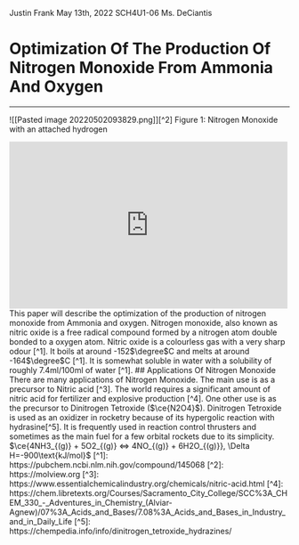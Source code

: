 Justin Frank
May 13th, 2022
SCH4U1-06
Ms. DeCiantis

# Optimization Of The Production Of Nitrogen Monoxide From Ammonia And Oxygen
---
![[Pasted image 20220502093829.png]][^2]
Figure 1: Nitrogen Monoxide with an attached hydrogen
<iframe style="width: 500px; height: 300px;" frameborder="0" src="https://embed.molview.org/v1/?mode=balls&cid=945"></iframe>
This paper will describe the optimization of the production of nitrogen monoxide from Ammonia and oxygen. Nitrogen monoxide, also known as nitric oxide is a free radical compound formed by a nitrogen atom double bonded to a oxygen atom. Nitric oxide is a colourless gas with a very sharp odour [^1]. It boils at around -152$\degree$C and melts at around -164$\degree$C [^1]. It is somewhat soluble in water with a solubility of roughly 7.4ml/100ml of water [^1].
## Applications Of Nitrogen Monoxide
There are many applications of Nitrogen Monoxide. The main use is as a precursor to Nitric acid [^3]. The world requires a significant amount of nitric acid for fertilizer and explosive production [^4]. One other use is as the precursor to Dinitrogen Tetroxide ($\ce{N2O4}$). Dinitrogen Tetroxide is used as an oxidizer in rocketry because of its hypergolic reaction with hydrasine[^5]. It is frequently used in reaction control thrusters and sometimes as the main fuel for a few orbital rockets due to its simplicity. 
	$\ce{4NH3_{(g)} + 5O2_{(g)} <=> 4NO_{(g)} + 6H2O_{(g)}}, \Delta H=-900\text{kJ/mol}$   
[^1]: https://pubchem.ncbi.nlm.nih.gov/compound/145068
[^2]: https://molview.org
[^3]: https://www.essentialchemicalindustry.org/chemicals/nitric-acid.html
[^4]: https://chem.libretexts.org/Courses/Sacramento_City_College/SCC%3A_CHEM_330_-_Adventures_in_Chemistry_(Alviar-Agnew)/07%3A_Acids_and_Bases/7.08%3A_Acids_and_Bases_in_Industry_and_in_Daily_Life
[^5]: https://chempedia.info/info/dinitrogen_tetroxide_hydrazines/